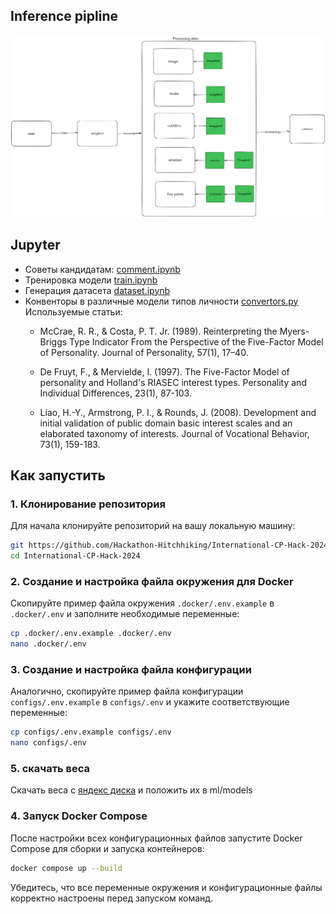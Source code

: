 ## Inference pipline
![Inference.png](.assets/Inference.png)


## Jupyter
- Советы кандидатам: [comment.ipynb](ml/jupyters/comment.ipynb)
- Тренировка модели [train.ipynb](ml/jupyters/train.ipynb)
- Генерация датасета [dataset.ipynb](ml/jupyters/dataset.ipynb)
- Конвенторы в различные модели типов личности [convertors.py](utils/convertors.py)
  Используемые статьи:
    - McCrae, R. R., & Costa, P. T. Jr. (1989).
      Reinterpreting the Myers-Briggs Type Indicator From the Perspective of the Five-Factor Model of Personality.
      Journal of Personality, 57(1), 17–40.

    - De Fruyt, F., & Mervielde, I. (1997).
      The Five-Factor Model of personality and Holland's RIASEC interest types.
      Personality and Individual Differences, 23(1), 87-103.

    - Liao, H.-Y., Armstrong, P. I., & Rounds, J. (2008).
      Development and initial validation of public domain basic interest scales and an elaborated taxonomy of interests.
      Journal of Vocational Behavior, 73(1), 159-183.

## Как запустить
### 1. Клонирование репозитория

Для начала клонируйте репозиторий на вашу локальную машину:

```bash
git https://github.com/Hackathon-Hitchhiking/International-CP-Hack-2024.git
cd International-CP-Hack-2024
```

### 2. Создание и настройка файла окружения для Docker

Скопируйте пример файла окружения `.docker/.env.example` в `.docker/.env` и заполните необходимые переменные:

```bash
cp .docker/.env.example .docker/.env
nano .docker/.env
```

### 3. Создание и настройка файла конфигурации

Аналогично, скопируйте пример файла конфигурации `configs/.env.example` в `configs/.env` и укажите соответствующие переменные:

```bash
cp configs/.env.example configs/.env
nano configs/.env
```

### 5. скачать веса
Скачать веса с [яндекс диска](https://disk.yandex.ru/d/0lHbXoMT_nrV4Q) и положить их в ml/models

### 4. Запуск Docker Compose

После настройки всех конфигурационных файлов запустите Docker Compose для сборки и запуска контейнеров:

```bash
docker compose up --build
```

Убедитесь, что все переменные окружения и конфигурационные файлы корректно настроены перед запуском команд. 
